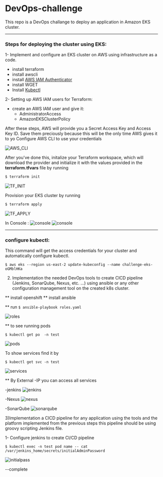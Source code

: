 # DevOps-challenge

This repo is a DevOps challange  to deploy an application in Amazon EKS cluster.

---

### Steps for deploying the cluster using EKS:

1- Implement and configure an EKS cluster on AWS using infrastructure as a code.

* install terraform
* install awscli
* install  [AWS IAM Authenticator](https://docs.aws.amazon.com/eks/latest/userguide/install-aws-iam-authenticator.html)
* install WGET
* Install [Kubectl](https://kubernetes.io/docs/tasks/tools/install-kubectl/)

2- Setting up AWS IAM users for Terraform: 
* create an AWS IAM user and give it:
  * AdministratorAccess
  * AmazonEKSClusterPolicy

After these steps, AWS will provide you a Secret Access Key and Access Key ID. Save them preciously because this will be the only time AWS gives it to yo
Configure AWS CLI to use your credentials

![AWS_CLI](https://github.com/mo7amedsalah/DevOps-challenge/blob/main/images/Screenshot%20from%202020-11-25%2016-50-40.png)

After you've done this, initalize your Terraform workspace, which will download the provider and initialize it with the values provided in the **terraform.tfvars** file by running 
```bash
$ terraform init
``` 

![TF_INIT](https://github.com/mo7amedsalah/DevOps-challenge/blob/main/images/Screenshot%20from%202020-11-25%2016-57-43.png)



Provision your EKS cluster by running 
```bash
$ terraform apply
```

![TF_APPLY](https://github.com/mo7amedsalah/DevOps-challenge/blob/main/images/Screenshot%20from%202020-11-25%2017-47-09.png)


In Console : 
![console](https://github.com/mo7amedsalah/DevOps-challenge/blob/main/images/Screenshot%20from%202020-11-25%2017-48-15.png)
![console](https://github.com/mo7amedsalah/DevOps-challenge/blob/main/images/Screenshot%20from%202020-11-25%2017-49-03.png)

---

### configure kubectl:

This command will get the access credentials for your cluster and automatically configure kubectl.

```
$ aws eks --region us-east-2 update-kubeconfig --name challenge-eks-oGMblHKa
```

2) Implementation the needed DevOps tools to create CICD pipeline (Jenkins, SonarQube, Nexus, etc. ...) using ansible or any other configuration management tool on the created k8s cluster.

** install openshift
** install ansible


** run `$ ansible-playbook roles.yaml`

![roles](https://github.com/mo7amedsalah/DevOps-challenge/blob/main/images/Screenshot%20from%202020-11-25%2018-21-37.png)

** to see running pods

```
$ kubectl get po  -n test
```
![pods](https://github.com/mo7amedsalah/DevOps-challenge/blob/main/images/Screenshot%20from%202020-11-25%2018-23-27.png)

To show services find it by

```
$ kubectl get svc -n test
```
![services](https://github.com/mo7amedsalah/DevOps-challenge/blob/main/images/Screenshot%20from%202020-11-25%2019-10-02.png)

** By External -IP you can access all services

-jenkins
![jenkins](https://github.com/mo7amedsalah/DevOps-challenge/blob/main/images/Screenshot%20from%202020-11-25%2018-25-46.png)

-Nexus
![nexus](https://github.com/mo7amedsalah/DevOps-challenge/blob/main/images/Screenshot%20from%202020-11-25%2018-47-21.png)

-SonarQube
![sonarqube](https://github.com/mo7amedsalah/DevOps-challenge/blob/main/images/Screenshot%20from%202020-11-26%2000-20-40.png)


3)Implementation a CICD pipeline for any application using the tools and the platform implemented from the previous steps this pipeline should be using groovy scripting Jenkins file.

1- Configure jenkins to create CI/CD pipeline

```
$ kubectl exec -n test pod name -- cat /var/jenkins_home/secrets/initialAdminPassword
```
![initialpass](https://github.com/mo7amedsalah/DevOps-challenge/blob/main/images/Screenshot%20from%202020-11-25%2019-22-35.png)

--complete

